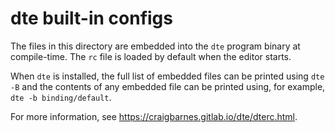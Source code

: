 dte built-in configs
====================

The files in this directory are embedded into the `dte` program binary
at compile-time. The `rc` file is loaded by default when the editor
starts.

When `dte` is installed, the full list of embedded files can be printed
using `dte -B` and the contents of any embedded file can be printed
using, for example, `dte -b binding/default`.

For more information, see <https://craigbarnes.gitlab.io/dte/dterc.html>.

